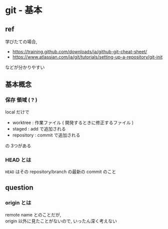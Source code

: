 
# git  -  基本


## ref

学びたての場合,

- https://training.github.com/downloads/ja/github-git-cheat-sheet/
- https://www.atlassian.com/ja/git/tutorials/setting-up-a-repository/git-init

などが分かりやすい


## 基本概念

### 保存 領域 ( ? )

local だけで

- worktree   : 作業ファイル ( 開発するときに修正するファイル )
- staged     : add    で追加される
- repository : commit で追加される

の 3つがある


### HEAD とは

`HEAD` はその repository/branch の最新の commit のこと



## question

### origin とは

remote name とのことだが,  
origin 以外に見たことがないので, いったん深く考えない


